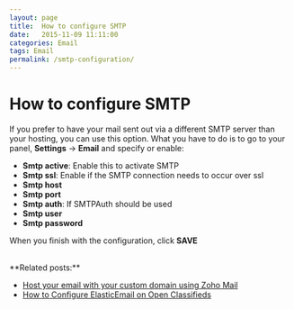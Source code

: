 ```yaml
---
layout: page
title:  How to configure SMTP
date:   2015-11-09 11:11:00
categories: Email
tags: Email
permalink: /smtp-configuration/
---
```

# How to configure SMTP

If you prefer to have your mail sent out via a different SMTP server than your hosting, you can use this option. What you have to do is to go to your panel, **Settings** -> **Email** and specify or enable:

+ **Smtp active**: Enable this to activate SMTP
+ **Smtp ssl**: Enable if the SMTP connection needs to occur over ssl
+ **Smtp host**
+ **Smtp port**
+ **Smtp auth**: If SMTPAuth should be used
+ **Smtp user**
+ **Smtp password**

When you finish with the configuration, click **SAVE**

<br>
**Related posts:**

+ [Host your email with your custom domain using Zoho Mail](http://docs.yclas.com/host-email-with-your-domain/)
+ [How to Configure ElasticEmail on Open Classifieds](http://docs.yclas.com/configure-elasticemail-open-classifieds/)